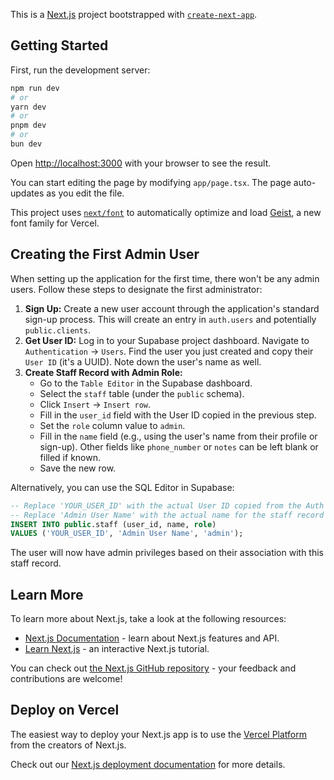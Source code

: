 This is a [Next.js](https://nextjs.org) project bootstrapped with [`create-next-app`](https://nextjs.org/docs/app/api-reference/cli/create-next-app).

## Getting Started

First, run the development server:

```bash
npm run dev
# or
yarn dev
# or
pnpm dev
# or
bun dev
```

Open [http://localhost:3000](http://localhost:3000) with your browser to see the result.

You can start editing the page by modifying `app/page.tsx`. The page auto-updates as you edit the file.

This project uses [`next/font`](https://nextjs.org/docs/app/building-your-application/optimizing/fonts) to automatically optimize and load [Geist](https://vercel.com/font), a new font family for Vercel.

## Creating the First Admin User

When setting up the application for the first time, there won't be any admin users. Follow these steps to designate the first administrator:

1.  **Sign Up:** Create a new user account through the application's standard sign-up process. This will create an entry in `auth.users` and potentially `public.clients`.
2.  **Get User ID:** Log in to your Supabase project dashboard. Navigate to `Authentication` -> `Users`. Find the user you just created and copy their `User ID` (it's a UUID). Note down the user's name as well.
3.  **Create Staff Record with Admin Role:**
    *   Go to the `Table Editor` in the Supabase dashboard.
    *   Select the `staff` table (under the `public` schema).
    *   Click `Insert` -> `Insert row`.
    *   Fill in the `user_id` field with the User ID copied in the previous step.
    *   Set the `role` column value to `admin`.
    *   Fill in the `name` field (e.g., using the user's name from their profile or sign-up). Other fields like `phone_number` or `notes` can be left blank or filled if known.
    *   Save the new row.

Alternatively, you can use the SQL Editor in Supabase:

```sql
-- Replace 'YOUR_USER_ID' with the actual User ID copied from the Auth section
-- Replace 'Admin User Name' with the actual name for the staff record
INSERT INTO public.staff (user_id, name, role)
VALUES ('YOUR_USER_ID', 'Admin User Name', 'admin');
```

The user will now have admin privileges based on their association with this staff record.

## Learn More

To learn more about Next.js, take a look at the following resources:

- [Next.js Documentation](https://nextjs.org/docs) - learn about Next.js features and API.
- [Learn Next.js](https://nextjs.org/learn) - an interactive Next.js tutorial.

You can check out [the Next.js GitHub repository](https://github.com/vercel/next.js) - your feedback and contributions are welcome!

## Deploy on Vercel

The easiest way to deploy your Next.js app is to use the [Vercel Platform](https://vercel.com/new?utm_medium=default-template&filter=next.js&utm_source=create-next-app&utm_campaign=create-next-app-readme) from the creators of Next.js.

Check out our [Next.js deployment documentation](https://nextjs.org/docs/app/building-your-application/deploying) for more details.
